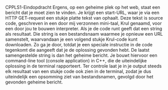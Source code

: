 CPPLS1-Eindopdracht
Ergens, op een geheime plek op het web, staat een bericht dat je moet zien te vinden.
Je krijgt een start-URL, waar je via een HTTP GET-request een stukje platte tekst
van ophaalt.
Deze tekst is source code, geschreven in een door mij verzonnen mini-taal, Krul
genaamd, voor een door jou te bouwen interpreter.
Als je de code runt geeft dat een string als resultaat. Die string is een bestandsnaam waarmee je opnieuw een URL samenstelt, waarvandaan je een volgend stukje
Krul-code kunt downloaden.
Zo ga je door, totdat je een speciale instructie in de code tegenkomt die aangeeft dat je de oplossing gevonden hebt. De laatst samengestelde string is dan het
geheime bericht.
Je bouwt hiervoor een command-line tool (console application) in C++, die de
uiteindelijke oplossing in de terminal rapporteert.
Ter controle laat je in je output steeds elk resultaat van een stukje code ook zien
in de terminal, zodat je dus uiteindelijk een opsomming ziet van bestandsnamen,
gevolgd door het gevonden geheime bericht.
